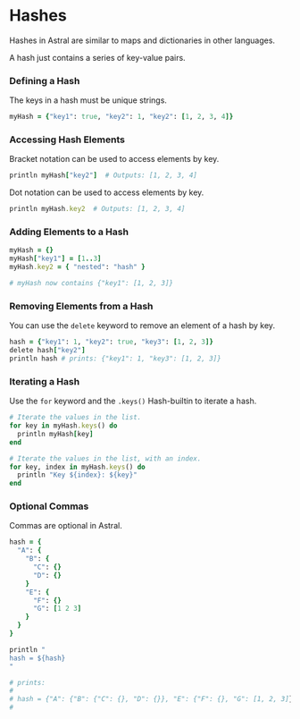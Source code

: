 # Hashes

Hashes in Astral are similar to maps and dictionaries in other languages.

A hash just contains a series of key-value pairs.

### Defining a Hash

The keys in a hash must be unique strings.

```ruby
myHash = {"key1": true, "key2": 1, "key2": [1, 2, 3, 4]}
```

### Accessing Hash Elements

Bracket notation can be used to access elements by key.

```ruby
println myHash["key2"]  # Outputs: [1, 2, 3, 4]
```

Dot notation can be used to access elements by key.

```ruby
println myHash.key2  # Outputs: [1, 2, 3, 4]
```

### Adding Elements to a Hash

```ruby
myHash = {}
myHash["key1"] = [1..3]
myHash.key2 = { "nested": "hash" }

# myHash now contains {"key1": [1, 2, 3]}
```

### Removing Elements from a Hash

You can use the `delete` keyword to remove an element of a hash by key.

```ruby
hash = {"key1": 1, "key2": true, "key3": [1, 2, 3]}
delete hash["key2"]
println hash # prints: {"key1": 1, "key3": [1, 2, 3]}
```

### Iterating a Hash

Use the `for` keyword and the `.keys()` Hash-builtin to iterate a hash.

```ruby
# Iterate the values in the list.
for key in myHash.keys() do
  println myHash[key]
end

# Iterate the values in the list, with an index.
for key, index in myHash.keys() do
  println "Key ${index}: ${key}"
end
```

### Optional Commas

Commas are optional in Astral.

```ruby
hash = {
  "A": {
    "B": {
      "C": {}
      "D": {}
    }
    "E": {
      "F": {}
      "G": [1 2 3]
    }
  }
}

println "
hash = ${hash}
"

# prints: 
#
# hash = {"A": {"B": {"C": {}, "D": {}}, "E": {"F": {}, "G": [1, 2, 3]}}}
#
```